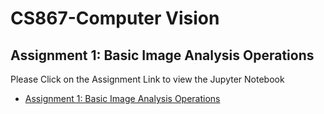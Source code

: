# CS867-Computer Vision
## Assignment 1: Basic Image Analysis Operations

Please Click on the Assignment Link to view the Jupyter Notebook
- [Assignment 1: Basic Image Analysis Operations](https://nbviewer.jupyter.org/github/UsamaShami11/CS871-Machine-Learning/blob/main/Amazon_Fires_assignment_1.ipynb)

